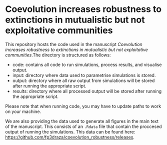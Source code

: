 # Coevolution increases robustness to extinctions in mutualistic but not exploitative communities

This repository hosts the code used in the manuscript *Coevolution increases robustness to extinctions in mutualistic but not exploitative communities*.The directory is structured as follows:

- code: contains all code to run simulations, process results, and visualise output.
- input: directory where data used to parametrise simulations is stored. 
- output: directory where all raw output from simulations will be stored after running the appropriate script.
- results: directory where all processed output will be stored after running the appropriate script.

Please note that when running code, you may have to update paths to work on your machine. 

We are also providing the data used to generate all figures in the main text of the manuscript. This consists of an `.Rdata` file that contain the proccesed output of running the simulations. This data can be found here: https://github.com/fp3draza/coevolution_robustness/releases. 
